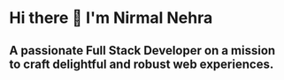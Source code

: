# Hi there 👋 I'm Nirmal Nehra
## A passionate Full Stack Developer on a mission to craft delightful and robust web experiences.
